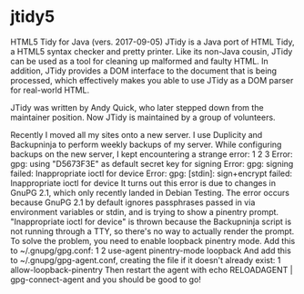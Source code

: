 # jtidy5
HTML5 Tidy for Java (vers. 2017-09-05) 
JTidy is a Java port of HTML Tidy, a HTML5 syntax checker and pretty printer. Like its non-Java cousin, JTidy can be used as a tool for cleaning up malformed and faulty HTML. In addition, JTidy provides a DOM interface to the document that is being processed, which effectively makes you able to use JTidy as a DOM parser for real-world HTML.

JTidy was written by Andy Quick, who later stepped down from the maintainer position. Now JTidy is maintained by a group of volunteers. 


Recently I moved all my sites onto a new server. I use Duplicity and Backupninja to perform weekly backups of my server. While configuring backups on the new server, I kept encountering a strange error:
1
2
3
Error: gpg: using "D5673F3E" as default secret key for signing 
Error: gpg: signing failed: Inappropriate ioctl for device 
Error: gpg: [stdin]: sign+encrypt failed: Inappropriate ioctl for device
It turns out this error is due to changes in GnuPG 2.1, which only recently landed in Debian Testing. The error occurs because GnuPG 2.1 by default ignores passphrases passed in via environment variables or stdin, and is trying to show a pinentry prompt. "Inappropriate ioctl for device" is thrown because the Backupninja script is not running through a TTY, so there's no way to actually render the prompt.
To solve the problem, you need to enable loopback pinentry mode. Add this to ~/.gnupg/gpg.conf:
1
2
use-agent 
pinentry-mode loopback
And add this to ~/.gnupg/gpg-agent.conf, creating the file if it doesn't already exist:
1
allow-loopback-pinentry
Then restart the agent with echo RELOADAGENT | gpg-connect-agent and you should be good to go!
